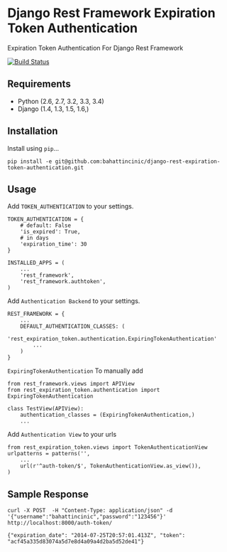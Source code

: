 Django Rest Framework Expiration Token Authentication
====================
Expiration Token Authentication For Django Rest Framework

[![Build Status](https://travis-ci.org/bahattincinic/django-rest-expiration-token-authentication.svg?branch=master)](https://travis-ci.org/bahattincinic/django-rest-expiration-token-authentication)


Requirements
------

* Python (2.6, 2.7, 3.2, 3.3, 3.4)
* Django (1.4, 1.3, 1.5, 1.6,)

Installation
------

Install using `pip`...

    pip install -e git@github.com:bahattincinic/django-rest-expiration-token-authentication.git
    

Usage
------
Add `TOKEN_AUTHENTICATION` to your settings.

    TOKEN_AUTHENTICATION = {
        # default: False
        'is_expired': True,
        # in days
        'expiration_time': 30
    }
    
    INSTALLED_APPS = (
        ...
        'rest_framework',
        'rest_framework.authtoken',        
    )
    
Add `Authentication Backend` to your settings.
    
    REST_FRAMEWORK = {
        ...
        DEFAULT_AUTHENTICATION_CLASSES: (
            'rest_expiration_token.authentication.ExpiringTokenAuthentication'
            ...
        )
    }

`ExpiringTokenAuthentication` To manually add
    
    from rest_framework.views import APIView
    from rest_expiration_token.authentication import ExpiringTokenAuthentication
    
    class TestView(APIView):
        authentication_classes = (ExpiringTokenAuthentication,)
        ...

Add `Authentication View` to your urls
    
    from rest_expiration_token.views import TokenAuthenticationView
    urlpatterns = patterns('',
        ...
        url(r'^auth-token/$', TokenAuthenticationView.as_view()),
    )

Sample Response
------------------
    curl -X POST  -H "Content-Type: application/json" -d '{"username":"bahattincinic","password":"123456"}' http://localhost:8000/auth-token/
    
    {"expiration_date": "2014-07-25T20:57:01.413Z", "token": "acf45a335d83074a5d7e8d4a09a4d2ba5d52de41"}
